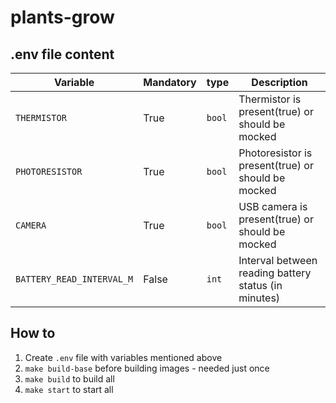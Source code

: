 # plants-grow

## .env file content

| Variable                  | Mandatory |  type  |                      Description                        |
|---------------------------|-----------|--------|---------------------------------------------------------|
| `THERMISTOR`              |   True    | `bool` | Thermistor is present(true) or should be mocked         |
| `PHOTORESISTOR`           |   True    | `bool` | Photoresistor is present(true) or should be mocked      |
| `CAMERA`                  |   True    | `bool` | USB camera is present(true) or should be mocked         |
| `BATTERY_READ_INTERVAL_M` |   False   | `int`  | Interval between reading battery status (in minutes)    |

## How to
1. Create `.env` file with variables mentioned above
1. `make build-base` before building images - needed just once
1. `make build` to build all
1. `make start` to start all
